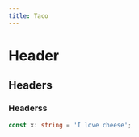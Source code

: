 ```yaml
---
title: Taco
---
```


# Header

## Headers

### Headerss

```ts
const x: string = 'I love cheese';
```
